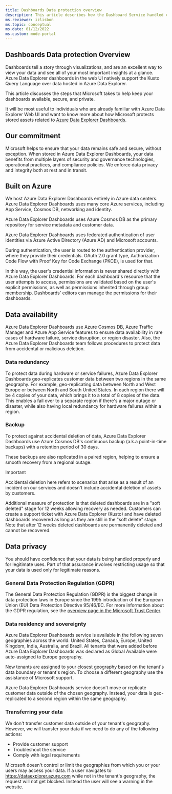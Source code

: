 ```yaml
---
title: Dashboards Data protection overview
description: This article describes how the Dashboard Service handled customer's content  
ms.reviewer: izlisbon
ms.topic: conceptual
ms.date: 01/12/2022
ms.custom: mode-portal
---
```


## Dashboards Data protection Overview

Dashboards tell a story through visualizations, and are an excellent way to view your data and see all of your most important insights at a glance. Azure Data Explorer dashboards in the web UI natively support the Kusto Query Language over data hosted in Azure Data Explorer.

This article discusses the steps that Microsoft takes to help keep your dashboards available, secure, and private. 

It will be most useful to individuals who are already familiar with Azure Data Explorer Web UI and want to know more about how Microsoft protects stored assets related to [Azure Data Explorer Dashboards](https://dataexplorer.azure.com/dashboards).

## Our commitment

Microsoft helps to ensure that your data remains safe and secure, without exception. When stored in Azure Data Explorer Dashboards, your data benefits from multiple layers of security and governance technologies, operational practices, and compliance policies. We enforce data privacy and integrity both at rest and in transit.

## Built on Azure

We host Azure Data Explorer Dashboards entirely in Azure data centers. Azure Data Explorer Dashboards uses many core Azure services, including App Service, Cosmos DB, networking and identity.

Azure Data Explorer Dashboards uses Azure Cosmos DB as the primary repository for service metadata and customer data.

Azure Data Explorer Dashboards uses federated authentication of user identities via Azure Active Directory (Azure AD) and Microsoft accounts.

During authentication, the user is routed to the authentication provider, where they provide their credentials. OAuth 2.0 grant type, Authorization Code Flow with Proof Key for Code Exchange (PKCE), is used for that. 

In this way, the user's credential information is never shared directly with Azure Data Explorer Dashboards. For each dashboard's resource that the user attempts to access, permissions are validated based on the user's explicit permissions, as well as permissions inherited through group membership. Dashboards' editors can manage the permissions for their dashboards.

## Data availability

Azure Data Explorer Dashboards use Azure Cosmos DB, Azure Traffic Manager and Azure App Service features to ensure data availability in rare cases of hardware failure, service disruption, or region disaster. Also, the Azure Data Explorer Dashboards team follows procedures to protect data from accidental or malicious deletion.

### Data redundancy

To protect data during hardware or service failures, Azure Data Explorer Dashboards geo-replicates customer data between two regions in the same geography. For example, geo-replicating data between North and West Europe or between North and South United States. In each region there will be 4 copies of your data, which brings it to a total of 8 copies of the data. This enables a fail over to a separate region if there's a major outage or disaster, while also having local redundancy for hardware failures within a region.

### Backup

To protect against accidental deletion of data, Azure Data Explorer Dashboards use Azure Cosmos DB's continuous backup (a.k.a point-in-time backups) with a retention period of 30 days. 

These backups are also replicated in a paired region, helping to ensure a smooth recovery from a regional outage.

> [!IMPORTANT]
> Accidental deletion here refers to scenarios that arise as a result of an incident on our services and doesn't include accidental deletion of assets by customers. 

Additional measure of protection is that deleted dashboards are in a "soft deleted" stage for 12 weeks allowing recovery as needed. Customers can create a support ticket with Azure Data Explorer (Kusto) and have deleted dashboards recovered as long as they are still in the "soft delete" stage. Note that after 12 weeks deleted dashboards are permanently deleted and cannot be recovered.

## Data privacy

You should have confidence that your data is being handled properly and for legitimate uses. Part of that assurance involves restricting usage so that your data is used only for legitimate reasons.

### General Data Protection Regulation (GDPR)
The General Data Protection Regulation (GDPR) is the biggest change in data protection laws in Europe since the 1995 introduction of the European Union (EU) Data Protection Directive 95/46/EC. For more information about the GDPR regulation, see the [overview page in the Microsoft Trust Center](https://www.microsoft.com/TrustCenter/Privacy/gdpr/default.aspx).

### Data residency and sovereignty
Azure Data Explorer Dashboards service is available in the following seven geographies across the world: United States, Canada, Europe, United Kingdom, India, Australia, and Brazil. All tenants that were added before Azure Data Explorer Dashboards was declared as Global Available were auto-assigned to Europe geography. 

New tenants are assigned to your closest geography based on the tenant's data boundary or tenant's region. 
To choose a different geography use the assistance of Microsoft support.

Azure Data Explorer Dashboards service doesn't move or replicate customer data outside of the chosen geography. Instead, your data is geo-replicated to a second region within the same geography. 

### Transferring your data
We don't transfer customer data outside of your tenant's geography. However, we will transfer your data if we need to do any of the following actions:

* Provide customer support
* Troubleshoot the service
* Comply with legal requirements

Microsoft doesn't control or limit the geographies from which you or your users may access your data. If a user navigates to https://dataexplorer.azure.com while not in the tenant's geography, the request will not get blocked. Instead the user will see a warning in the website.